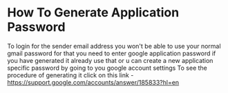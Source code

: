 # How To Generate Application Password
To login for the sender email address you won't be able to use your normal gmail password for that you need to enter google application password if you have generated it already use that or u can create a new application specific password by going to you google account settings To see the procedure of generating it click on this link - https://support.google.com/accounts/answer/185833?hl=en
